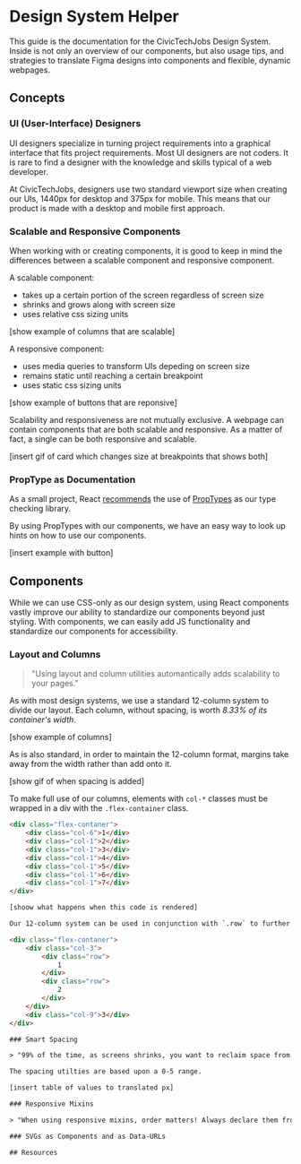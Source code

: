 # Design System Helper

This guide is the documentation for the CivicTechJobs Design System. Inside is not only an overview of our components, but also usage tips, and strategies to translate Figma designs into components and flexible, dynamic webpages.

## Concepts

### UI (User-Interface) Designers

UI designers specialize in turning project requirements into a graphical interface that fits project requirements. Most UI designers are not coders. It is rare to find a designer with the knowledge and skills typical of a web developer.

At CivicTechJobs, designers use two standard viewport size when creating our UIs, 1440px for desktop and 375px for mobile. This means that our product is made with a desktop and mobile first approach.

### Scalable and Responsive Components

When working with or creating components, it is good to keep in mind the differences between a scalable component and responsive component.

A scalable component:

- takes up a certain portion of the screen regardless of screen size
- shrinks and grows along with screen size
- uses relative css sizing units

[show example of columns that are scalable]

A responsive component:

- uses media queries to transform UIs depeding on screen size
- remains static until reaching a certain breakpoint
- uses static css sizing units

[show example of buttons that are reponsive]

Scalability and responsiveness are not mutually exclusive. A webpage can contain components that are both scalable and responsive. As a matter of fact, a single can be both responsive and scalable.

[insert gif of card which changes size at breakpoints that shows both]

### PropType as Documentation

As a small project, React [recommends](https://reactjs.org/docs/static-type-checking.html) the use of [PropTypes](https://reactjs.org/docs/typechecking-with-proptypes.html) as our type checking library.

By using PropTypes with our components, we have an easy way to look up hints on how to use our components.

[insert example with button]

## Components

While we can use CSS-only as our design system, using React components vastly improve our ability to standardize our components beyond just styling. With components, we can easily add JS functionality and standardize our components for accessibility.

### Layout and Columns

> "Using layout and column utilities automantically adds scalability to your pages."

As with most design systems, we use a standard 12-column system to divide our layout. Each column, without spacing, is worth *8.33% of its container's width*.

[show example of columns]

As is also standard, in order to maintain the 12-column format, margins take away from the width rather than add onto it. 

[show gif of when spacing is added]

To make full use of our columns, elements with `col-*` classes must be wrapped in a div with the `.flex-container` class.

```HTML
<div class="flex-contaner">
    <div class="col-6">1</div>
    <div class="col-1">2</div>
    <div class="col-1">3</div>
    <div class="col-1">4</div>
    <div class="col-1">5</div>
    <div class="col-1">6</div>
    <div class="col-1">7</div>
</div>

[shoow what happens when this code is rendered]

Our 12-column system can be used in conjunction with `.row` to further subdivide the UI, and create complex layouts.

<div class="flex-contaner">
    <div class="col-3">
        <div class="row">
            1
        </div>
        <div class="row">
            2
        </div>
    </div>
    <div class="col-9">3</div>
</div>

### Smart Spacing

> "99% of the time, as screens shrinks, you want to reclaim space from paddings and margins."

The spacing utilties are based upon a 0-5 range.

[insert table of values to translated px]

### Responsive Mixins

> "When using responsive mixins, order matters! Always declare them from big to small."

### SVGs as Components and as Data-URLs

## Resources